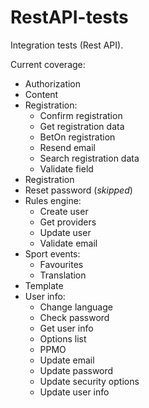 # RestAPI-tests

Integration tests (Rest API).

Current coverage:

* Authorization
* Content
* Registration:
  * Confirm registration
  * Get registration data
  * BetOn registration
  * Resend email
  * Search registration data
  * Validate field
* Registration
* Reset password (_skipped_)
* Rules engine:
  * Create user
  * Get providers
  * Update user
  * Validate email
* Sport events:
  * Favourites
  * Translation
* Template
* User info:
  * Change language
  * Check password
  * Get user info
  * Options list
  * PPMO
  * Update email
  * Update password
  * Update security options
  * Update user info  





